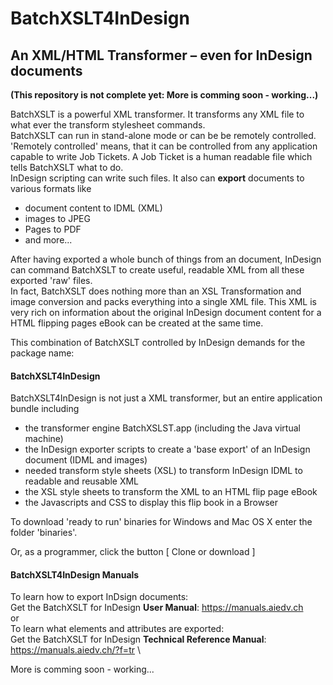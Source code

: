 # BatchXSLT4InDesign
## An XML/HTML Transformer – even for InDesign documents
**(This repository is not complete yet: More is comming soon - working...)**

BatchXSLT is a powerful XML transformer. It transforms any XML file to what ever the transform stylesheet commands.\
BatchXSLT can run in stand-alone mode or can be be remotely controlled.\
'Remotely controlled' means, that it can be controlled from any application capable to write Job Tickets. A Job Ticket is a human readable file which tells BatchXSLT what to do.\
InDesign scripting can write such files. It also can **export** documents to various formats like
- document content to IDML (XML)
- images to JPEG
- Pages to PDF
- and more...

After having exported a whole bunch of things from an document, InDesign can command BatchXSLT to create useful, readable XML from all these exported 'raw' files.\
In fact, BatchXSLT does nothing more than an XSL Transformation and image conversion and packs everything into a single XML file. This XML is very rich on information about the original InDesign document content for a HTML flipping pages eBook can be created at the same time.

This combination of BatchXSLT controlled by InDesign demands for the package name:
#### BatchXSLT4InDesign
BatchXSLT4InDesign is not just a XML transformer, but an entire application bundle including
- the transformer engine BatchXSLST.app (including the Java virtual machine)
- the InDesign exporter scripts to create a 'base export' of an InDesign document (IDML and images)
- needed transform style sheets (XSL) to transform InDesign IDML to readable and reusable XML
- the XSL style sheets to transform the XML to an HTML flip page eBook
- the Javascripts and CSS to display this flip book in a Browser

To download 'ready to run' binaries for Windows and Mac OS X enter the folder 'binaries'.

Or, as a programmer, click the button [ Clone or download ]

#### BatchXSLT4InDesign Manuals
To learn how to export InDsign documents:\
Get the BatchXSLT for InDesign **User Manual**: https://manuals.aiedv.ch \
or\
To learn what elements and attributes are exported:\
Get the BatchXSLT for InDesign **Technical Reference Manual**: https://manuals.aiedv.ch/?f=tr \

More is comming soon - working...
